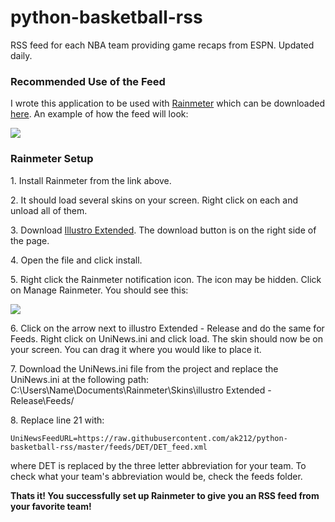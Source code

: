 python-basketball-rss
=============
<body>
  <p>RSS feed for each NBA team providing game recaps from ESPN. Updated daily.</p>
  
  <h3>Recommended Use of the Feed</h3>
  <p>I wrote this application to be used with <a href="http://rainmeter.net">Rainmeter</a> which can be downloaded <a href="https://github.com/rainmeter/rainmeter/releases/download/v3.1.0.2190/Rainmeter-3.1.exe">here</a>. An example of how the feed will look: </p>
  <img src="http://i.imgur.com/bYFszSQ.png"/>
  
  <h3>Rainmeter Setup</h3>
  <p>1. Install Rainmeter from the link above.</p>
  <p>2. It should load several skins on your screen. Right click on each and unload all of them.</p>
  <p>3. Download <a href="http://www.deviantart.com/download/314413439/illustro_extended___1_3_1_by_harleygorillason-d576yyn.rmskin?token=5e05fa012c6856eb6a03a4441705c9d79b016648&ts=1411948780"> Illustro Extended</a>. The download button is on the right side of the page.</p>
  <p>4. Open the file and click install.</p>
  <p>5. Right click the Rainmeter notification icon. The icon may be hidden. Click on Manage Rainmeter. You should see this:</p>
  <img src="http://i.imgur.com/xfBaTVZ.png">
  <p>6. Click on the arrow next to illustro Extended - Release and do the same for Feeds. Right click on UniNews.ini and click load. The skin should now be on your screen. You can drag it where you would like to place it.</p>
  <p>7. Download the UniNews.ini file from the project and replace the UniNews.ini at the following path: C:\Users\Name\Documents\Rainmeter\Skins\illustro Extended - Release\Feeds/</p>
  <p>8. Replace line 21 with:<p/>
  <code>UniNewsFeedURL=https://raw.githubusercontent.com/ak212/python-basketball-rss/master/feeds/DET/DET_feed.xml</code>
  <p>where DET is replaced by the three letter abbreviation for your team. To check what your team's abbreviation would be, check the feeds folder.</p>
  <strong>Thats it! You successfully set up Rainmeter to give you an RSS feed from your favorite team!</strong>
  
</body>
